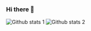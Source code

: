 ### Hi there 👋

![Github stats 1](https://github-readme-stats.vercel.app/api?username=iremsalgar&show_icons=true&theme=gradient) 
![Github stats 2](https://github-readme-stats.vercel.app/api?username=iremsalgar&show_icons=true&theme=radical)
